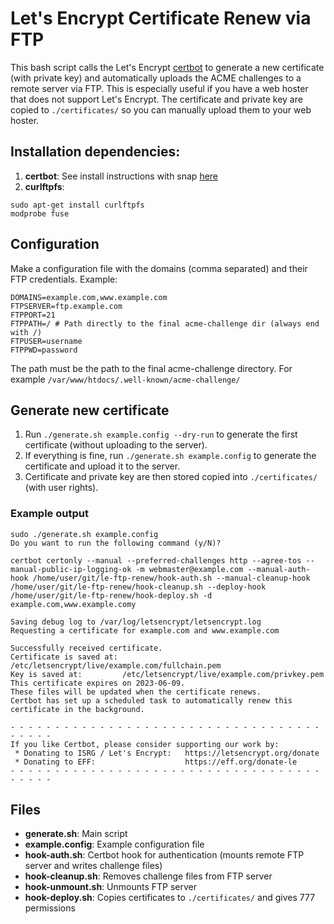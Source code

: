 # Let's Encrypt Certificate Renew via FTP

This bash script calls the Let's Encrypt [certbot](https://certbot.eff.org) to generate a new certificate (with private key) and automatically uploads the ACME challenges to a remote server via FTP.
This is especially useful if you have a web hoster that does not support Let's Encrypt.
The certificate and private key are copied to ```./certificates/``` so you can manually upload them to your web hoster.

## Installation dependencies:
1. **certbot**: See install instructions with snap [here](https://certbot.eff.org/instructions)
2. **curlftpfs**:

```
sudo apt-get install curlftpfs
modprobe fuse
```

## Configuration
Make a configuration file with the domains (comma separated) and their FTP credentials. Example:

```
DOMAINS=example.com,www.example.com
FTPSERVER=ftp.example.com
FTPPORT=21
FTPPATH=/ # Path directly to the final acme-challenge dir (always end with /)
FTPUSER=username
FTPPWD=password
```

The path must be the path to the final acme-challenge directory. For example ```/var/www/htdocs/.well-known/acme-challenge/```

## Generate new certificate
1. Run ```./generate.sh example.config --dry-run``` to generate the first certificate (without uploading to the server).
2. If everything is fine, run ```./generate.sh example.config``` to generate the certificate and upload it to the server.
3. Certificate and private key are then stored copied into ```./certificates/``` (with user rights).

### Example output

```
sudo ./generate.sh example.config
Do you want to run the following command (y/N)?

certbot certonly --manual --preferred-challenges http --agree-tos --manual-public-ip-logging-ok -m webmaster@example.com --manual-auth-hook /home/user/git/le-ftp-renew/hook-auth.sh --manual-cleanup-hook /home/user/git/le-ftp-renew/hook-cleanup.sh --deploy-hook /home/user/git/le-ftp-renew/hook-deploy.sh -d example.com,www.example.comy

Saving debug log to /var/log/letsencrypt/letsencrypt.log
Requesting a certificate for example.com and www.example.com

Successfully received certificate.
Certificate is saved at: /etc/letsencrypt/live/example.com/fullchain.pem
Key is saved at:         /etc/letsencrypt/live/example.com/privkey.pem
This certificate expires on 2023-06-09.
These files will be updated when the certificate renews.
Certbot has set up a scheduled task to automatically renew this certificate in the background.

- - - - - - - - - - - - - - - - - - - - - - - - - - - - - - - - - - - - - - - -
If you like Certbot, please consider supporting our work by:
 * Donating to ISRG / Let's Encrypt:   https://letsencrypt.org/donate
 * Donating to EFF:                    https://eff.org/donate-le
- - - - - - - - - - - - - - - - - - - - - - - - - - - - - - - - - - - - - - - -
```

## Files
- **generate.sh**: Main script
- **example.config**: Example configuration file
- **hook-auth.sh**: Certbot hook for authentication (mounts remote FTP server and writes challenge files)
- **hook-cleanup.sh**: Removes challenge files from FTP server
- **hook-unmount.sh**: Unmounts FTP server
- **hook-deploy.sh**: Copies certificates to ```./certificates/``` and gives 777 permissions
